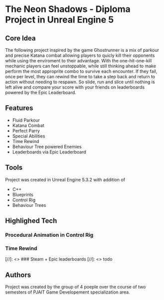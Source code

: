 # The Neon Shadows - Diploma Project in Unreal Engine 5

## Core Idea
The following project inspired by the game Ghostrunner is a mix of parkour and precise Katana combat allowing players to quicly kill their opponents while using the enviroment to their advantage. With the one-hit-one-kill mechanic players can feel unstoppable, while still thinking ahead to make perform the most approprite combo to survive each encounter. If they fail, once per level, they can rewind the time to take a step back and return to action without needing to respawn.
So slide, run and slice until nothing is left alive and compare your score with your friends on leaderboards powered by the Epic Leaderboard.

## Features
* Fluid Parkour
* Katana Combat
* Perfect Parry
* Special Abilities
* Time Rewind
* Behaviour Tree powered Enemies
* Leaderboards via Epic Leaderboard

## Tools
Project was created in Unreal Engine 5.3.2 with addition of
* C++
* Blueprints
* Control Rig
* Behaviour Trees

## Highlighed Tech

### Procedural Animation in Control Rig

### Time Rewind

[//]: <> ### Steam + Epic leaderboards
[//]: <> todo


## Authors
Project was created by the group of 4 poeple over the course of two semesters of PJAIT Game Developement specialization area.

